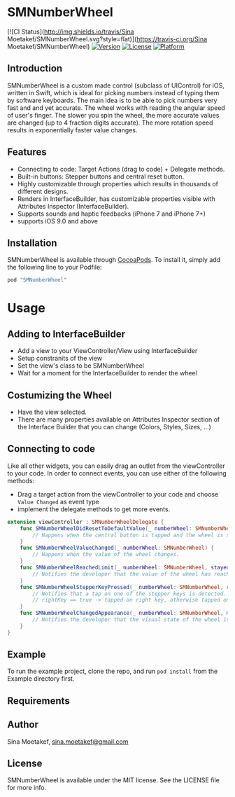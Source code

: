 # SMNumberWheel

[![CI Status](http://img.shields.io/travis/Sina Moetakef/SMNumberWheel.svg?style=flat)](https://travis-ci.org/Sina Moetakef/SMNumberWheel)
[![Version](https://img.shields.io/cocoapods/v/SMNumberWheel.svg?style=flat)](http://cocoapods.org/pods/SMNumberWheel)
[![License](https://img.shields.io/cocoapods/l/SMNumberWheel.svg?style=flat)](http://cocoapods.org/pods/SMNumberWheel)
[![Platform](https://img.shields.io/cocoapods/p/SMNumberWheel.svg?style=flat)](http://cocoapods.org/pods/SMNumberWheel)

## Introduction

SMNumberWheel is a custom made control (subclass of UIControl) for iOS, written in Swift, which is ideal for picking numbers instead of typing them by software keyboards. The main idea is to be
able to pick numbers very fast and and yet accurate. The wheel works with reading the angular speed of user's finger. The slower you spin the wheel, the more accurate values are changed (up to 4
fraction digits accurate). The more rotation speed results in exponentially faster value changes.

## Features
- Connecting to code: Target Actions (drag to code) + Delegate methods.
- Built-in buttons: Stepper buttons and central reset button.
- Highly customizable through properties which results in thousands of different designs.
- Renders in InterfaceBuilder, has customizable properties visible with Attributes Inspector (InterfaceBuilder).
- Supports sounds and haptic feedbacks (iPhone 7 and iPhone 7+)
- supports iOS 9.0 and above

## Installation

SMNumberWheel is available through [CocoaPods](http://cocoapods.org). To install
it, simply add the following line to your Podfile:

```ruby
pod "SMNumberWheel"
```

# Usage
## Adding to InterfaceBuilder
- Add a view to your ViewController/View using InterfaceBuilder
- Setup constranits of the view
- Set the view's class to be SMNumberWheel
- Wait for a moment for the InterfaceBuilder to render the wheel

## Costumizing the Wheel
- Have the view selected.
- There are many properties available on Attributes Inspector section of the Interface Builder that you can change (Colors, Styles, Sizes, ...)

## Connecting to code
Like all other widgets, you can easily drag an outlet from the viewController to your code. In order to connect events, you can use either of the following methods:
- Drag a target action from the viewController to your code and choose `Value Changed` as event type
- implement the delegate methods to get more events.

```swift
extension viewController : SMNumberWheelDelegate {
    func SMNumberWheelDidResetToDefaultValue(_ numberWheel: SMNumberWheel) {
        // Happens when the central button is tapped and the wheel is set to it's initial value
    }
    func SMNumberWheelValueChanged(_ numberWheel: SMNumberWheel) {
        // Happens when the value of the wheel changes.
    }
    func SMNumberWheelReachedLimit(_ numberWheel: SMNumberWheel, stayedAtLimit: Bool) {
        // Notifies the developer that the value of the wheel has reached one of the limits.
    }
    func SMNumberWheelStepperKeyPressed(_ numberWheel: SMNumberWheel, rightKey: Bool) {
        // Notifies that a tap on one of the stepper keys is detected. 
        // rightKey == true -> tapped on right key, otherwise tapped on the left key.
    }
    func SMNumberWheelChangedAppearance(_ numberWheel: SMNumberWheel, minimized: Bool) {
        // Notifies the developer that the visual state of the wheel is changed (minimized or maximized).
    }
}
```

## Example

To run the example project, clone the repo, and run `pod install` from the Example directory first.

## Requirements


## Author

Sina Moetakef, sina.moetakef@gmail.com

## License

SMNumberWheel is available under the MIT license. See the LICENSE file for more info.
